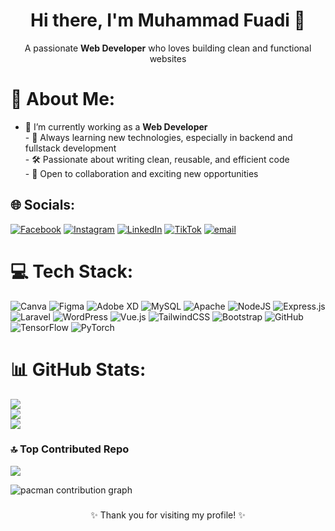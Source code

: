 <h1 align="center">Hi there, I'm Muhammad Fuadi 👋</h1>
<p align="center">A passionate <b>Web Developer</b> who loves building clean and functional websites</p>

# 💫 About Me:
- 🔭 I’m currently working as a **Web Developer**<br>- 🌱 Always learning new technologies, especially in backend and fullstack development<br>- 🛠️ Passionate about writing clean, reusable, and efficient code<br>- 🤝 Open to collaboration and exciting new opportunities


## 🌐 Socials:
[![Facebook](https://img.shields.io/badge/Facebook-%231877F2.svg?logo=Facebook&logoColor=white)](https://facebook.com/fuadevo19) [![Instagram](https://img.shields.io/badge/Instagram-%23E4405F.svg?logo=Instagram&logoColor=white)](https://instagram.com/fuad) [![LinkedIn](https://img.shields.io/badge/LinkedIn-%230077B5.svg?logo=linkedin&logoColor=white)](https://linkedin.com/in/www.linkedin.com/in/fuadevo19) [![TikTok](https://img.shields.io/badge/TikTok-%23000000.svg?logo=TikTok&logoColor=white)](https://tiktok.com/@fuadevo19) [![email](https://img.shields.io/badge/Email-D14836?logo=gmail&logoColor=white)](mailto:fuadevo19@gmail.com) 

# 💻 Tech Stack:
![Canva](https://img.shields.io/badge/Canva-%2300C4CC.svg?style=for-the-badge&logo=Canva&logoColor=white) ![Figma](https://img.shields.io/badge/figma-%23F24E1E.svg?style=for-the-badge&logo=figma&logoColor=white) ![Adobe XD](https://img.shields.io/badge/Adobe%20XD-470137?style=for-the-badge&logo=Adobe%20XD&logoColor=#FF61F6) ![MySQL](https://img.shields.io/badge/mysql-4479A1.svg?style=for-the-badge&logo=mysql&logoColor=white) ![Apache](https://img.shields.io/badge/apache-%23D42029.svg?style=for-the-badge&logo=apache&logoColor=white) ![NodeJS](https://img.shields.io/badge/node.js-6DA55F?style=for-the-badge&logo=node.js&logoColor=white) ![Express.js](https://img.shields.io/badge/express.js-%23404d59.svg?style=for-the-badge&logo=express&logoColor=%2361DAFB) ![Laravel](https://img.shields.io/badge/laravel-%23FF2D20.svg?style=for-the-badge&logo=laravel&logoColor=white) ![WordPress](https://img.shields.io/badge/WordPress-%23117AC9.svg?style=for-the-badge&logo=WordPress&logoColor=white) ![Vue.js](https://img.shields.io/badge/vue.js-%2335495e.svg?style=for-the-badge&logo=vuedotjs&logoColor=%234FC08D) ![TailwindCSS](https://img.shields.io/badge/tailwindcss-%2338B2AC.svg?style=for-the-badge&logo=tailwind-css&logoColor=white) ![Bootstrap](https://img.shields.io/badge/bootstrap-%238511FA.svg?style=for-the-badge&logo=bootstrap&logoColor=white) ![GitHub](https://img.shields.io/badge/github-%23121011.svg?style=for-the-badge&logo=github&logoColor=white) ![TensorFlow](https://img.shields.io/badge/TensorFlow-%23FF6F00.svg?style=for-the-badge&logo=TensorFlow&logoColor=white) ![PyTorch](https://img.shields.io/badge/PyTorch-%23EE4C2C.svg?style=for-the-badge&logo=PyTorch&logoColor=white)
# 📊 GitHub Stats:
![](https://github-readme-stats.vercel.app/api?username=fuadevo19&theme=merko&hide_border=false&include_all_commits=true&count_private=false)<br/>
![](https://nirzak-streak-stats.vercel.app/?user=fuadevo19&theme=merko&hide_border=false)<br/>
![](https://github-readme-stats.vercel.app/api/top-langs/?username=fuadevo19&theme=merko&hide_border=false&include_all_commits=true&count_private=false&layout=compact)

### 🔝 Top Contributed Repo
![](https://github-contributor-stats.vercel.app/api?username=fuadevo19&limit=5&theme=merko&combine_all_yearly_contributions=true)


<picture>
  <source media="(prefers-color-scheme: dark)" srcset="https://raw.githubusercontent.com/fuadevo19/fuadevo19/output/pacman-contribution-graph-dark.svg">
  <source media="(prefers-color-scheme: light)" srcset="https://raw.githubusercontent.com/fuadevo19/fuadevo19/output/pacman-contribution-graph.svg">
  <img alt="pacman contribution graph" src="https://raw.githubusercontent.com/fuadevo19/fuadevo19/output/pacman-contribution-graph.svg">
</picture>

###

<!-- Proudly created with GPRM ( https://gprm.itsvg.in ) -->

<p align="center">✨ Thank you for visiting my profile! ✨</p>
